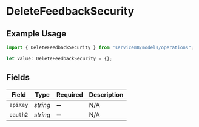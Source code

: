 # DeleteFeedbackSecurity

## Example Usage

```typescript
import { DeleteFeedbackSecurity } from "servicem8/models/operations";

let value: DeleteFeedbackSecurity = {};
```

## Fields

| Field              | Type               | Required           | Description        |
| ------------------ | ------------------ | ------------------ | ------------------ |
| `apiKey`           | *string*           | :heavy_minus_sign: | N/A                |
| `oauth2`           | *string*           | :heavy_minus_sign: | N/A                |